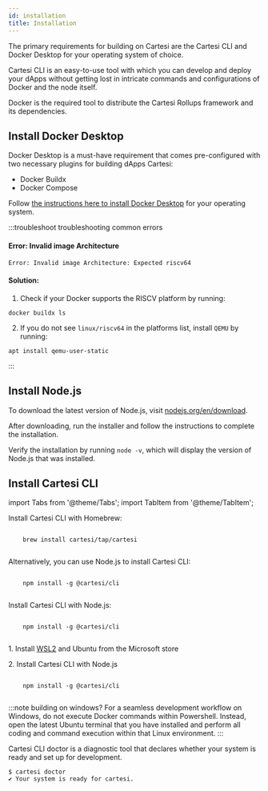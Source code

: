 ```yaml
---
id: installation
title: Installation
---
```


The primary requirements for building on Cartesi are the Cartesi CLI and Docker Desktop for your operating system of choice.

Cartesi CLI is an easy-to-use tool with which you can develop and deploy your dApps without getting lost in intricate commands and configurations of Docker and the node itself.

Docker is the required tool to distribute the Cartesi Rollups framework and its dependencies.

## Install Docker Desktop

Docker Desktop is a must-have requirement that comes pre-configured with two necessary plugins for building dApps Cartesi:

- Docker Buildx
- Docker Compose

Follow [the instructions here to install Docker Desktop](https://www.docker.com/products/docker-desktop/) for your operating system.

:::troubleshoot troubleshooting common errors

#### Error: Invalid image Architecture
```shell
Error: Invalid image Architecture: Expected riscv64
```

#### Solution:


1. Check if your Docker supports the RISCV platform by running:

  ```shell
  docker buildx ls
  ```


2. If you do not see `linux/riscv64` in the platforms list, install `QEMU` by running:

  ```shell
  apt install qemu-user-static
  ```

:::


## Install Node.js

To download the latest version of Node.js, visit [nodejs.org/en/download](https://nodejs.org/en/download).

After downloading, run the installer and follow the instructions to complete the installation.

Verify the installation by running `node -v`, which will display the version of Node.js that was installed.

## Install Cartesi CLI

import Tabs from '@theme/Tabs';
import TabItem from '@theme/TabItem';

<Tabs>
  <TabItem value="macOS" label="macOS" default>
  <p>Install Cartesi CLI with Homebrew:</p>
    <pre><code>
    brew install cartesi/tap/cartesi
    </code></pre>
    <p> Alternatively, you can use Node.js to install Cartesi CLI:</p>
    <pre><code>
    npm install -g @cartesi/cli
    </code></pre>
  </TabItem>

  <TabItem value="Linux" label="Linux">
  <p>Install Cartesi CLI with Node.js:</p>
    <pre><code>
    npm install -g @cartesi/cli
    </code></pre>
  </TabItem>

  <TabItem value="Windows" label="Windows">
    <p>1. Install <a href="https://learn.microsoft.com/en-us/windows/wsl/install">WSL2</a> and Ubuntu from the Microsoft store</p>
    <p>2. Install Cartesi CLI with Node.js </p>
    <pre><code>
    npm install -g @cartesi/cli
    </code></pre>
  </TabItem>
</Tabs>

:::note building on windows?
For a seamless development workflow on Windows, do not execute Docker commands within Powershell. Instead, open the latest Ubuntu terminal that you have installed and perform all coding and command execution within that Linux environment.
:::

Cartesi CLI doctor is a diagnostic tool that declares whether your system is ready and set up for development.

```shell
$ cartesi doctor
✔ Your system is ready for cartesi.
```
